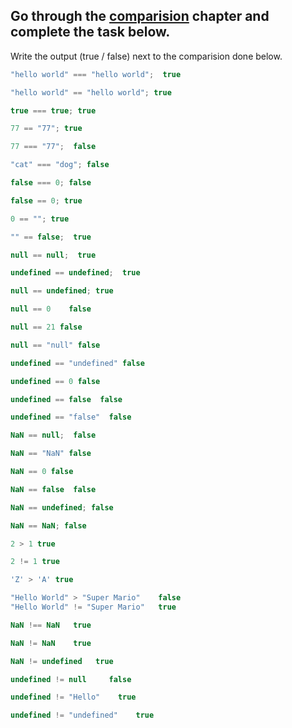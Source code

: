 ## Go through the [comparision](http://javascript.info/comparison) chapter and complete the task below.

Write the output (true / false) next to the comparision done below.
```js
"hello world" === "hello world";  true

"hello world" == "hello world"; true

true === true; true

77 == "77"; true

77 === "77";  false

"cat" === "dog"; false

false === 0; false

false == 0; true

0 == ""; true

"" == false;  true

null == null;  true

undefined == undefined;  true

null == undefined; true

null == 0    false

null == 21 false

null == "null" false

undefined == "undefined" false

undefined == 0 false

undefined == false  false

undefined == "false"  false

NaN == null;  false

NaN == "NaN" false

NaN == 0 false

NaN == false  false

NaN == undefined; false

NaN == NaN; false

2 > 1 true

2 != 1 true

'Z' > 'A' true

"Hello World" > "Super Mario"    false
"Hello World" != "Super Mario"   true

NaN !== NaN   true

NaN != NaN    true

NaN != undefined   true

undefined != null     false

undefined != "Hello"    true

undefined != "undefined"    true

```